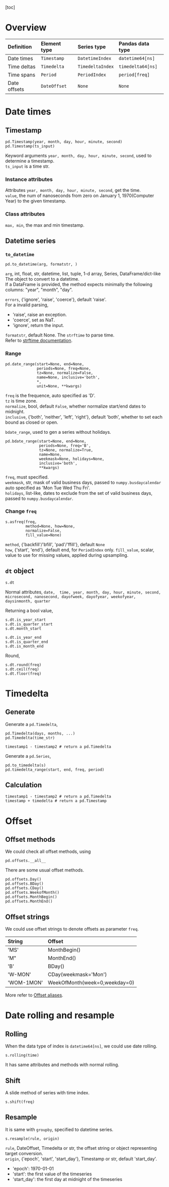 [toc]

# Overview

| Definition   | Element type | Series type      | Pandas data type  |
|:-------------|:-------------|:-----------------|:------------------|
| Date times   | `Timestamp`  | `DatetimeIndex`  | `datetime64[ns]`  |
| Time deltas  | `Timedelta`  | `TimedeltaIndex` | `timedelta64[ns]` |
| Time spans   | `Period`     | `PeriodIndex`    | `period[freq]`    |
| Date offsets | `DateOffset` | `None`           | `None`            |

# Date times

## Timestamp
```python3
pd.Timestamp(year, month, day, hour, minute, second)
pd.Timestamp(ts_input)
```
Keyword arguments `year, month, day, hour, minute, second`, 
used to determine a timestamp.\
`ts_input` is a time str.

### Instance attributes
Attributes `year, month, day, hour, minute, second`, 
get the time.\
`value`, the num of nanoseconds 
from zero on January 1, 1970(Computer Year) 
to the given timestamp.

### Class attributes
`max, min`, the max and min timestamp.

## Datetime series

### `to_datetime`
```python3
pd.to_datetime(arg, formatstr, )
```
`arg`, int, float, str, datetime, list, tuple, 1-d array, Series, DataFrame/dict-like\
The object to convert to a datetime.\
If a DataFrame is provided, the method expects minimally the following columns: "year", "month", "day".

`errors`, {'ignore', 'raise', 'coerce'}, default 'raise'.\
For a invalid parsing,
+ 'raise', raise an exception.
+ 'coerce', set as NaT.
+ 'ignore', return the input.

`formatstr`, default None. The `strftime` to parse time.\
Refer to [strftime documentation](https://docs.python.org/3/library/datetime.html#strftime-and-strptime-behavior).

### Range

```python3
pd.date_range(start=None, end=None, 
              periods=None, freq=None,
              tz=None, normalize=False,
              name=None, inclusive='both',
              *, 
              unit=None, **kwargs)
```
`freq` is the frequence, auto specified as 'D'.\
`tz` is time zone.\
`normalize`, bool, default `False`,
whether normalize start/end dates to midnight.\
`inclusive`, {'both', 'neither', 'left', 'right'}, default 'both',
whether to set each bound as closed or open.

`bdate_range`, used to gen a series without holidays.
```python3
pd.bdate_range(start=None, end=None,
               periods=None, freq='B',
               tz=None, normalize=True,
               name=None,
               weekmask=None, holidays=None,
               inclusive='both',
               **kwargs)
```
`freq`, must specified.\
`weekmask`, str, 
mask of valid business days, 
passed to `numpy.busdaycalendar`
auto specified as 'Mon Tue Wed Thu Fri'.\
`holidays`, list-like,
dates to exclude from the set of valid business days,
passed to `numpy.busdaycalendar`.

### Change `freq`
```python3
s.asfreq(freq, 
         method=None, how=None,
         normalize=False,
         fill_value=None)
```
`method`, {'backfill'/'bfill', 'pad'/'ffill'}, default `None`\
`how`, {'start', 'end'}, default end, for `PeriodIndex` only.
`fill_value`, scalar,
value to use for missing values, applied during upsampling.

## `dt` object
```python3
s.dt
```
Normal attributes, 
`date, 
time, year, month, day, hour, minute, second, microsecond, nanosecond,
dayofweek, dayofyear, weekofyear, daysinmonth,
quarter`

Returning a bool value, 
```python3
s.dt.is_year_start
s.dt.is_quarter_start
s.dt.month_start

s.dt.is_year_end
s.dt.is_quarter_end
s.dt.is_month_end
```

Round, 
```python3
s.dt.round(freq)
s.dt.ceil(freq)
s.dt.floor(freq)
```

# Timedelta

## Generate
Generate a `pd.Timedelta`,
```python3
pd.Timedelta(days, months, ...)
pd.Timedelta(time_str)

timestamp1 - timestamp2 # return a pd.Timedelta
```
Generate a `pd.Series`,

```python3
pd.to_timedelta(s)
pd.timedelta_range(start, end, freq, period)
```

## Calculation
```python3
timestamp1 - timestamp2 # return a pd.Timedelta
timestamp + timedelta # return a pd.Timestamp
```

# Offset

## Offset methods
We could  check all offset methods, using  
```python3
pd.offsets.__all__
```

There are some usual offset methods.
```python3
pd.offsets.Day()
pd.offsets.BDay()
pd.offsets.CDay()
pd.offsets.WeekofMonth()
pd.offsets.MonthBegin()
pd.offsets.MonthEnd()
```

## Offset strings
We could use offset strings to denote offsets as parameter `freq`.

| String       | Offset                         |
|:-------------|:-------------------------------|
| 'MS'         | MonthBegin()                   |
| 'M"          | MonthEnd()                     |
| 'B'          | BDay()                         |
| 'W-MON'      | CDay(weekmask='Mon')           |
| 'WOM-1MON'   | WeekOfMonth(week=0,weekday=0)  |

More refer to [Offset aliases](https://pandas.pydata.org/docs/user_guide/timeseries.html#offset-aliases).


# Date rolling and resample

## Rolling
When the data type of index is `datetime64[ns]`, we could use date rolling.
```python3
s.rolling(time)
```
It has same attributes and methods with normal rolling.

## Shift
A slide method of series with time index.
```python3
s.shift(freq)
```

## Resample
It is same with `groupby`, specified to datetime series.
```python3
s.resample(rule, origin)
```
`rule`, DateOffset, Timedelta or str,
the offset string or object representing target conversion.\
`origin`, {'epoch', 'start', 'start_day'}, 
Timestamp or str, default 'start_day'.
- 'epoch': 1970-01-01
- 'start': the first value of the timeseries
- 'start_day': the first day at midnight of the timeseries